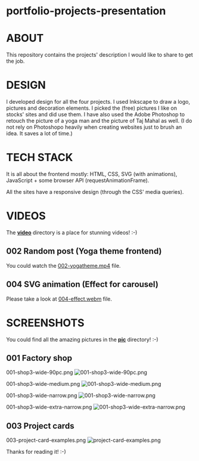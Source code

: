 # portfolio-projects-presentation
ABOUT
=====
This repository contains the projects' description I would like to share to get the job.


DESIGN
======

I developed design for all the four projects. I used Inkscape to draw a logo, pictures and decoration elements. I picked the (free) pictures I like on stocks' sites and 
did use them. I have also used the Adobe Photoshop to retouch the picture of a yoga man and the picture of Taj Mahal as well. (I do not rely on Photoshopo heavily when creating websites just to brush an idea. It saves a lot of time.) 

TECH STACK
==========
It is all about the frontend mostly: HTML, CSS, SVG (with animations), JavaScript + some browser API (requestAnimationFrame).

All the sites have a responsive design (through the CSS' media queries).

VIDEOS
======
The [__video__](https://github.com/learner006/portfolio-projects-presentation/tree/main/video) directory is a place for stunning videos! :-)

002 Random post (Yoga theme frontend)
------------------------------------
You could watch the [002-yogatheme.mp4](https://github.com/learner006/portfolio-projects-presentation/blob/main/video/002-yogatheme.mp4) file.

004 SVG animation (Effect for carousel)
---------------------------------------
Please take a look at [004-effect.webm](https://github.com/learner006/portfolio-projects-presentation/blob/main/video/004-effect.webm) file.


SCREENSHOTS
===========
You could find all the amazing pictures in the [__pic__](https://github.com/learner006/portfolio-projects-presentation/tree/main/pic) directory! :-)

001 Factory shop
----------------
001-shop3-wide-90pc.png
![001-shop3-wide-90pc.png](https://github.com/learner006/portfolio-projects-presentation/blob/main/pic/001-shop3-wide-90pc.png)

001-shop3-wide-medium.png
![001-shop3-wide-medium.png](https://github.com/learner006/portfolio-projects-presentation/blob/main/pic/001-shop3-wide-medium.png)

001-shop3-wide-narrow.png
![001-shop3-wide-narrow.png](https://github.com/learner006/portfolio-projects-presentation/blob/main/pic/001-shop3-wide-narrow.png)

001-shop3-wide-extra-narrow.png
![001-shop3-wide-extra-narrow.png](https://github.com/learner006/portfolio-projects-presentation/blob/main/pic/001-shop3-wide-extra-narrow.png)

003 Project cards
-----------------
003-project-card-examples.png
![project-card-examples.png](https://github.com/learner006/portfolio-projects-presentation/blob/main/pic/003-project-card-examples.png)


Thanks for reading it! :-)
